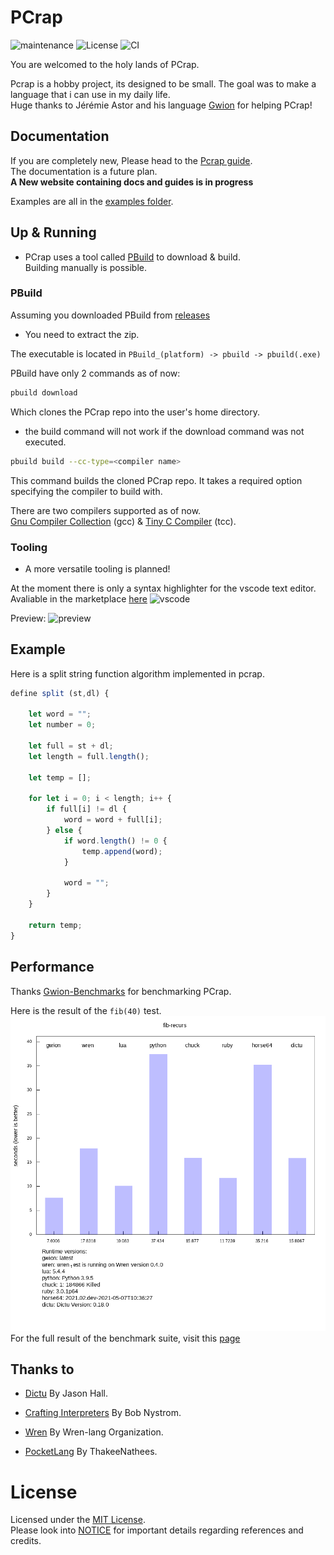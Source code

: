 ﻿# PCrap
![maintenance](https://img.shields.io/maintenance/yes/2021?style=flat-square)
![License](https://img.shields.io/badge/license-MIT-green?style=flat-square)
![CI](https://img.shields.io/github/workflow/status/valkarias/PCrap/Release-builds?style=flat-square)


You are welcomed to the holy lands of PCrap.  

Pcrap is a hobby project, its designed to be small. The goal was to make a language that i can use in my daily life.    
Huge thanks to Jérémie Astor and his language [Gwion](https://github.com/Gwion/Gwion) for helping PCrap!

## Documentation
If you are completely new, Please head to the [Pcrap guide](https://cdn.flipsnack.com/widget/v2/widget.html?hash=dcs6n9hgvu).  
The documentation is a future plan.  
**A New website containing docs and guides is in progress**  

Examples are all in the [examples folder](https://github.com/valkarias/PCrap/tree/master/examples).

## Up & Running
- PCrap uses a tool called [PBuild](https://github.com/valkarias/PCrap/releases) to download & build.  
Building manually is possible.

### PBuild
Assuming you downloaded PBuild from [releases](https://github.com/valkarias/PCrap/releases)  
- You need to extract the zip.  

The executable is located in `PBuild_(platform) -> pbuild -> pbuild(.exe)`  

PBuild have only 2 commands as of now:
```bash
pbuild download
```
Which clones the PCrap repo into the user's home directory.  
- the build command will not work if the download command was not executed.
```bash
pbuild build --cc-type=<compiler name>
```
This command builds the cloned PCrap repo. It takes a required option specifying the compiler to build with.  

There are two compilers supported as of now.  
[Gnu Compiler Collection](https://gcc.gnu.org) (gcc) & [Tiny C Compiler](https://bellard.org/tcc/) (tcc).

### Tooling
- A more versatile tooling is planned! 
 
At the moment there is only a syntax highlighter for the vscode text editor.    
Avaliable in the marketplace [here](https://marketplace.visualstudio.com/items?itemName=PCrap.pcrap-syntax-highlighter)
![vscode](https://user-images.githubusercontent.com/70243457/127378318-54219c78-022f-42a2-a714-206dfb4fb620.png)  

Preview:
![preview](https://user-images.githubusercontent.com/70243457/127378235-bcdfa15f-cded-4599-98fd-a506e3263216.png)

## Example
Here is a split string function algorithm implemented in pcrap.
```js
define split (st,dl) {

    let word = "";
    let number = 0;

    let full = st + dl;
    let length = full.length();

    let temp = [];

    for let i = 0; i < length; i++ {
        if full[i] != dl {
            word = word + full[i];
        } else {
            if word.length() != 0 {
                temp.append(word);
            }

            word = "";
        }
    }

    return temp;
}
```

## Performance  
Thanks [Gwion-Benchmarks](https://github.com/Gwion/gwion-benchmark) for benchmarking PCrap.  

Here is the result of the `fib(40)` test.
![fib](https://raw.githubusercontent.com/Gwion/gwion-benchmark/results/png/fib-recurs.png)
For the full result of the benchmark suite, visit this [page](https://gwion.github.io/Gwion/Benchmarks.html)

## Thanks to
- [Dictu](https://github.com/dictu-lang/Dictu) By Jason Hall.  
 
- [Crafting Interpreters](https://github.com/munificent/craftinginterpreters) By Bob Nystrom.
- [Wren](https://github.com/wren-lang/wren) By Wren-lang Organization.
- [PocketLang](https://github.com/ThakeeNathees/pocketlang) By ThakeeNathees.

# License

Licensed under the [MIT License](https://github.com/valkarias/PCrap/blob/master/LICENSE).  
Please look into [NOTICE](https://github.com/valkarias/PCrap/blob/master/NOTICE.txt) for important details regarding references and credits.
